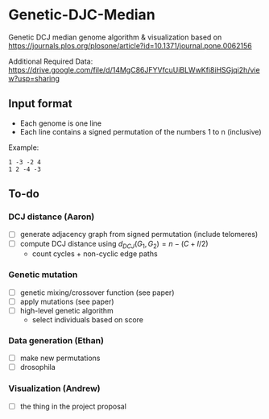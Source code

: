 # Genetic-DJC-Median

Genetic DCJ median genome algorithm & visualization based on <https://journals.plos.org/plosone/article?id=10.1371/journal.pone.0062156>

Additional Required Data: <https://drive.google.com/file/d/14MgC86JFYVfcuUiBLWwKfi8iHSGjqi2h/view?usp=sharing>

## Input format

- Each genome is one line
- Each line contains a signed permutation of the numbers 1 to n (inclusive)

Example:

```
1 -3 -2 4
1 2 -4 -3
```

## To-do

### DCJ distance (Aaron)

- [ ] generate adjacency graph from signed permutation (include telomeres)
- [ ] compute DCJ distance using $d_{DCJ}(G_1, G_2) = n - (C+I/2)$
  - count cycles + non-cyclic edge paths

### Genetic mutation

- [ ] genetic mixing/crossover function (see paper)
- [ ] apply mutations (see paper)
- [ ] high-level genetic algorithm
  - select individuals based on score

### Data generation (Ethan)

- [ ] make new permutations
- [ ] drosophila

### Visualization (Andrew)

- [ ] the thing in the project proposal
